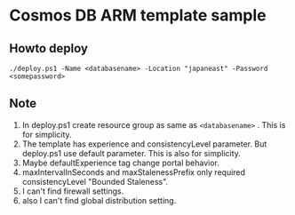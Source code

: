 # Cosmos DB ARM template sample

## Howto deploy

```
./deploy.ps1 -Name <databasename> -Location "japaneast" -Password <somepassword>
```

## Note

1. In deploy.ps1 create resource group as same as ``` <databasename> ``` . This is for simplicity.
2. The template has experience and consistencyLevel parameter. But deploy.ps1 use default parameter. This is also for simplicity.
3. Maybe defaultExperience tag change portal behavior.
4. maxIntervalInSeconds and maxStalenessPrefix only required consistencyLevel "Bounded Staleness".
5. I can't find firewall settings.
6. also I can't find global distribution setting.

